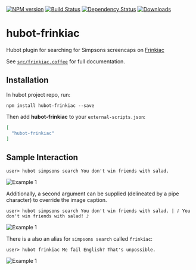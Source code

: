 [![NPM version](http://img.shields.io/npm/v/hubot-frinkiac.svg?style=flat)](https://www.npmjs.org/package/hubot-frinkiac)
[![Build Status](http://img.shields.io/travis/okize/hubot-frinkiac.svg?style=flat)](https://travis-ci.org/okize/hubot-frinkiac)
[![Dependency Status](http://img.shields.io/david/okize/hubot-frinkiac.svg?style=flat)](https://david-dm.org/okize/hubot-frinkiac)
[![Downloads](http://img.shields.io/npm/dm/hubot-frinkiac.svg?style=flat)](https://www.npmjs.org/package/hubot-frinkiac)

# hubot-frinkiac

Hubot plugin for searching for Simpsons screencaps on [Frinkiac](https://frinkiac.com/)

See [`src/frinkiac.coffee`](src/frinkiac.coffee) for full documentation.

## Installation

In hubot project repo, run:

`npm install hubot-frinkiac --save`

Then add **hubot-frinkiac** to your `external-scripts.json`:

```json
[
  "hubot-frinkiac"
]
```

## Sample Interaction

```
user> hubot simpsons search You don't win friends with salad.
```

![Example 1](https://raw.github.com/okize/hubot-frinkiac/gh-pages/example1.jpg)

Additionally, a second argument can be supplied (delineated by a pipe character) to override the image caption.

```
user> hubot simpsons search You don't win friends with salad. | ♪ You don't win friends with salad! ♪
```

![Example 1](https://raw.github.com/okize/hubot-frinkiac/gh-pages/example2.jpg)

There is a also an alias for `simpsons search` called `frinkiac`:

```
user> hubot frinkiac Me fail English? That's unpossible.
```

![Example 1](https://raw.github.com/okize/hubot-frinkiac/gh-pages/example3.jpg)
